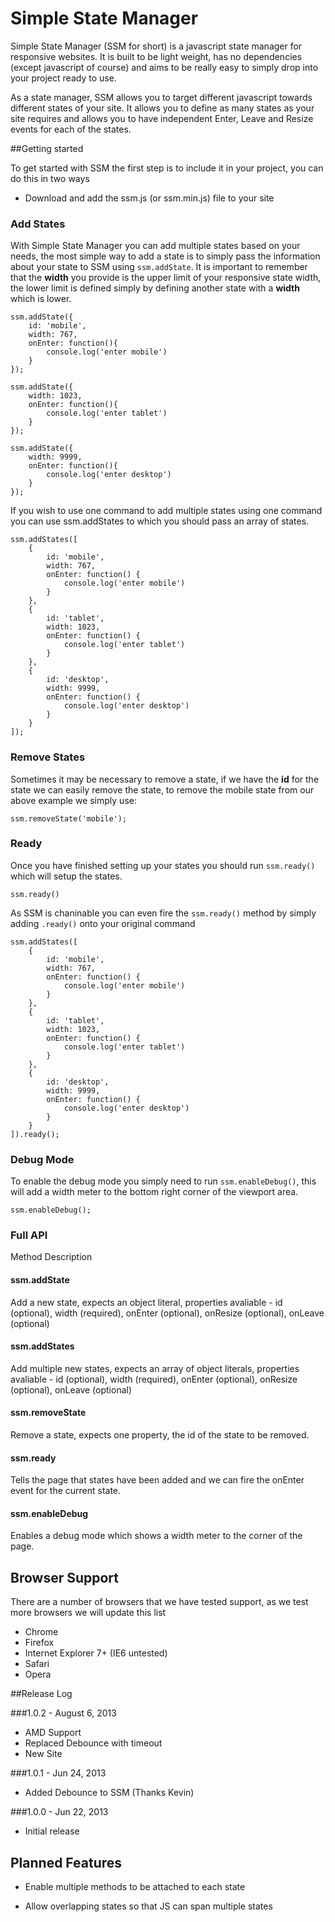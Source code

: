 # Simple State Manager

Simple State Manager (SSM for short) is a javascript state manager for responsive websites. It is built to be light weight, has no dependencies (except javascript of course) and aims to be really easy to simply drop into your project ready to use.

As a state manager, SSM allows you to target different javascript towards different states of your site. It allows you to define as many states as your site requires and allows you to have independent Enter, Leave and Resize events for each of the states.

##Getting started

To get started with SSM the first step is to include it in your project, you can do this in two ways

* Download and add the ssm.js (or ssm.min.js) file to your site

### Add States

With Simple State Manager you can add multiple states based on your needs, the
most simple way to add a state is to simply pass the information about your
state to SSM using `ssm.addState`. It is important to remember that the
**width** you provide is the upper limit of your responsive state width, the
lower limit is defined simply by defining another state with a **width** which
is lower.



    ssm.addState({
        id: 'mobile',
        width: 767,
        onEnter: function(){
            console.log('enter mobile')
        }
    });

    ssm.addState({
        width: 1023,
        onEnter: function(){
            console.log('enter tablet')
        }
    });

    ssm.addState({
        width: 9999,
        onEnter: function(){
            console.log('enter desktop')
        }
    });


If you wish to use one command to add multiple states using one command you
can use ssm.addStates to which you should pass an array of states.



    ssm.addStates([
        {
            id: 'mobile',
            width: 767,
            onEnter: function() {
                console.log('enter mobile')
            }
        },
        {
            id: 'tablet',
            width: 1023,
            onEnter: function() {
                console.log('enter tablet')
            }
        },
        {
            id: 'desktop',
            width: 9999,
            onEnter: function() {
                console.log('enter desktop')
            }
        }
    ]);


### Remove States

Sometimes it may be necessary to remove a state, if we have the **id** for the
state we can easily remove the state, to remove the mobile state from our
above example we simply use:



    ssm.removeState('mobile');


### Ready

Once you have finished setting up your states you should run `ssm.ready()`
which will setup the states.



    ssm.ready()


As SSM is chaninable you can even fire the `ssm.ready()` method by simply
adding `.ready()` onto your original command



    ssm.addStates([
        {
            id: 'mobile',
            width: 767,
            onEnter: function() {
                console.log('enter mobile')
            }
        },
        {
            id: 'tablet',
            width: 1023,
            onEnter: function() {
                console.log('enter tablet')
            }
        },
        {
            id: 'desktop',
            width: 9999,
            onEnter: function() {
                console.log('enter desktop')
            }
        }
    ]).ready();


### Debug Mode

To enable the debug mode you simply need to run `ssm.enableDebug()`, this will
add a width meter to the bottom right corner of the viewport area.



    ssm.enableDebug();


### Full API

Method Description

#### ssm.addState

Add a new state, expects an object literal, properties avaliable - id
(optional), width (required), onEnter (optional), onResize (optional), onLeave
(optional)

#### ssm.addStates

Add multiple new states, expects an array of object literals, properties
avaliable - id (optional), width (required), onEnter (optional), onResize
(optional), onLeave (optional)

#### ssm.removeState

Remove a state, expects one property, the id of the state to be removed.

#### ssm.ready

Tells the page that states have been added and we can fire the onEnter event
for the current state.

#### ssm.enableDebug

Enables a debug mode which shows a width meter to the corner of the page.

## Browser Support

There are a number of browsers that we have tested support, as we test more
browsers we will update this list

  * Chrome
  * Firefox
  * Internet Explorer 7+ (IE6 untested)
  * Safari
  * Opera

##Release Log

###1.0.2 - August 6, 2013
* AMD Support
* Replaced Debounce with timeout
* New Site

###1.0.1 - Jun 24, 2013
* Added Debounce to SSM (Thanks Kevin)

###1.0.0 - Jun 22, 2013
* Initial release

## Planned Features

* Enable multiple methods to be attached to each state

* Allow overlapping states so that JS can span multiple states
